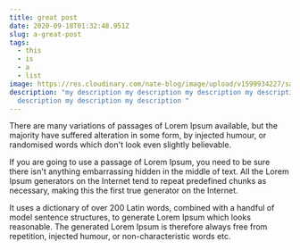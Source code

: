 ```yaml
---
title: great post
date: 2020-09-18T01:32:48.951Z
slug: a-great-post
tags:
  - this
  - is
  - a
  - list
image: https://res.cloudinary.com/nate-blog/image/upload/v1599934227/sample.jpg
description: "my description my description my description my description my
  description my description my description "
---
```

There are many variations of passages of Lorem Ipsum available, but the majority have suffered alteration in some form, by injected humour, or randomised words which don't look even slightly believable. 

If you are going to use a passage of Lorem Ipsum, you need to be sure there isn't anything embarrassing hidden in the middle of text. All the Lorem Ipsum generators on the Internet tend to repeat predefined chunks as necessary, making this the first true generator on the Internet. 

It uses a dictionary of over 200 Latin words, combined with a handful of model sentence structures, to generate Lorem Ipsum which looks reasonable. The generated Lorem Ipsum is therefore always free from repetition, injected humour, or non-characteristic words etc.